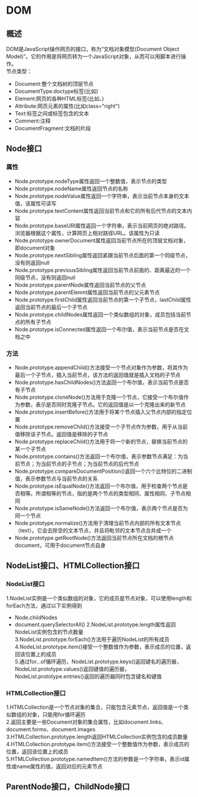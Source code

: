 # DOM
## 概述
DOM是JavaScript操作网页的接口，称为“文档对象模型(Document Object Model)”。它的作用是将网页转为一个JavaScript对象，从而可以用脚本进行操作。  
节点类型：  
- Document:整个文档树的顶层节点  
- DocumentType:doctype标签(比如<!DOCTYPE html>)  
- Element:网页的各种HTML标签(比如<body>、<a>)  
- Attribute:网页元素的属性(比如class="right")  
- Text:标签之间或标签包含的文本  
- Comment:注释  
- DocumentFragment:文档的片段  
## Node接口  
### 属性  
- Node.prototype.nodeType属性返回一个整数值，表示节点的类型  
- Node.prototype.nodeName属性返回节点的名称  
- Node.prototype.nodeValue属性返回一个字符串，表示当前节点本身的文本值，该属性可读写  
- Node.prototype.textContent属性返回当前节点和它的所有后代节点的文本内容  
- Node.prototype.baseURI属性返回一个字符串，表示当前网页的绝对路径。浏览器根据这个属性，计算网页上相对路径URL。该属性为只读  
- Node.prototype.ownerDocument属性返回当前节点所在的顶层文档对象，即document对象  
- Node.prototype.nextSibling属性返回紧跟当前节点后面的第一个同级节点，没有则返回null  
- Node.prototype.previousSibling属性返回当前节点前面的、距离最近的一个同级节点，没有则返回null  
- Node.prototype.parentNode属性返回当前节点的父节点  
- Node.prototype.parentElemnt属性返回当前节点的父元素节点  
- Node.prototype.firstChild属性返回当前节点的第一个子节点，lastChild属性返回当前节点的最后一个子节点  
- Node.prototype.childNodes属性返回一个类似数组的对象，成员包括当前节点的所有子节点  
- Node.prototype.isConnected属性返回一个布尔值，表示当前节点是否在文档之中  
### 方法
- Node.prototype.appendChild()方法接受一个节点对象作为参数，将其作为最后一个子节点，插入当前节点，该方法的返回值就是插入文档的子节点  
- Node.prototype.hasChildNodes()方法返回一个布尔值，表示当前节点是否有子节点  
- Node.prototype.cloneNode()方法用于克隆一个节点，它接受一个布尔值作为参数，表示是否同时克隆子节点。它的返回值是以一个克隆出来的新节点  
- Node.prototype.insertBefore()方法用于将某个节点插入父节点内部的指定位置  
- Node.prototype.removeChild()方法接受一个子节点作为参数，用于从当前值移除该子节点。返回值是移除的子节点  
- Node.prototype.replaceChild()方法用于将一个新的节点，替换当前节点的某一个子节点  
- Node.prototype.contains()方法返回一个布尔值，表示参数节点满足：为当前节点；为当前节点的子节点；为当前节点的后代节点  
- Node.prototype.compareDocumentPosition()返回一个六个比特位的二进制值，表示参数节点与当前节点的关系  
- Node.prototype.isEqualNode()方法返回一个布尔值，用于检查两个节点是否相等。所谓相等的节点，指的是两个节点的类型相同、属性相同、子节点相同  
- Node.prototype.isSameNode()方法返回一个布尔值，表示两个节点是否为同一个节点  
- Node.prototype.normalize()方法用于清理当前节点内部的所有文本节点（text）。它会去除空的文本节点，并且将毗邻的文本节点合并成一个  
- Node.prototype.getRootNode()方法返回当前节点所在文档的根节点document，可用于document节点自身
## NodeList接口、HTMLCollection接口  
### NodeList接口  
1.NodeList实例是一个类似数组的对象，它的成员是节点对象，可以使用length和forEach方法，通过以下实例得到    
- Node.childNodes  
- document.querySelectorAll()
2.NodeList.prototype.length属性返回NodeList实例包含的节点数量  
3.NodeList.prototype.forEach()方法用于遍历NodeList的所有成员  
4.NodeList.prototype.item()接受一个整数值作为参数，表示成员的位置，返回该位置上的成员  
5.通过for...of循环遍历，NodeList.prototype.keys()返回键名的遍历器，NodeList.prototype.values()返回键值的遍历器，NodeList.prototype.entries()返回的遍历器同时包含键名和键值  
### HTMLCollection接口  
1.HTMLCollection是一个节点对象的集合，只能包含元素节点，返回值是一个类似数组的对象，只能用for循环遍历  
2.返回主要是一些Document对象的集合属性，比如document.links、document.forms、document.images  
3.HTMLCollection.prototype.length返回HTMLCollection实例包含的成员数量  
4.HTMLCollection.prototype.item()方法接受一个整数值作为参数，表示成员的位置，返回该位置上的成员  
5.HTMLCollection.prototype.namedItem()方法的参数是一个字符串，表示id属性或name属性的值，返回对应的元素节点  
## ParentNode接口，ChildNode接口  
